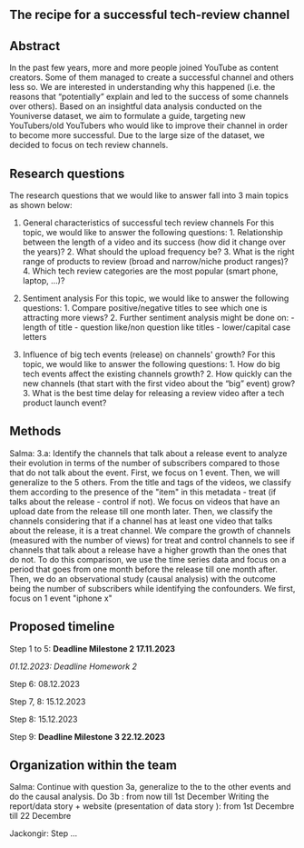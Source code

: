 ## The recipe for a successful tech-review channel

## Abstract

In the past few years, more and more people joined YouTube as content creators. Some of them managed to create a successful channel and others less so. We are interested in understanding why this happened (i.e. the reasons that “potentially” explain and led to the success of some channels over others). Based on an insightful data analysis conducted on the Youniverse dataset, we aim to formulate a guide, targeting new YouTubers/old YouTubers who would like to improve their channel in order to become more successful. Due to the large size of the dataset, we decided to focus on tech review channels.

## Research questions
The research questions that we would like to answer fall into 3 main topics as shown below:

1. General characteristics of successful tech review channels
     For this topic, we would like to answer the following questions: 
       1. Relationship between the length of a video and its success (how did it change over the years)? 
       2. What should the upload frequency be?
       3. What is the right range of products to review (broad and narrow/niche product ranges)?
       4. Which tech review categories are the most popular (smart phone, laptop, …)?
      
2. Sentiment analysis
     For this topic, we would like to answer the following questions:
       1. Compare positive/negative titles to see which one is attracting more views?
       2. Further sentiment analysis might be done on: 
        - length of title
        - question like/non question like titles
        - lower/capital case letters
   
3. Influence of big tech events (release) on channels' growth?
     For this topic, we would like to answer the following questions:
       1. How do big tech events affect the existing channels growth?
       2. How quickly can the new channels (that start with the first video about the “big” event) grow?
       3. What is the best time delay for releasing a review video after a tech product launch event?
  
   
## Methods

Salma: 3.a: Identify the channels that talk about a release event to analyze their evolution in terms of the number of subscribers compared to those that do not talk about the event. First, we focus on 1 event. Then, we will generalize to the 5 others. From the title and tags of the videos, we classify them according to the presence of the "item" in this metadata - treat (if talks about the release - control if not). We focus on videos that have an upload date from the release till one month later.
Then, we classify the channels considering that if a channel has at least one video that talks about the release, it is a treat channel. 
We compare the growth of channels (measured with the number of views) for treat and control channels to see if channels that talk about a release have a higher growth than the ones that do not. To do this comparison, we use the time series data and focus on a period that goes from one month before the release till one month after.
Then, we do an observational study (causal analysis) with the outcome being the number of subscribers while identifying the confounders.
We first, focus on 1 event "iphone x"
## Proposed timeline
Step 1 to 5: **Deadline Milestone 2 17.11.2023**

*01.12.2023: Deadline Homework 2*

Step 6: 08.12.2023

Step 7, 8: 15.12.2023

Step 8: 15.12.2023

Step 9: **Deadline Milestone 3 22.12.2023**

## Organization within the team
Salma:  Continue with question 3a, generalize to the to the other events and do the causal analysis. Do 3b : from now till 1st December
Writing the report/data story + website (presentation of data story ): from 1st Decembre till 22 Decembre

Jackongir: Step ...
